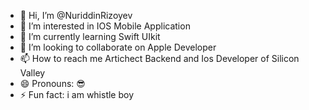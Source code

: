 - 👋 Hi, I’m @NuriddinRizoyev
- 👀 I’m interested in IOS Mobile Application
- 🌱 I’m currently learning Swift UIkit
- 💞️ I’m looking to collaborate on Apple Developer 
- 📫 How to reach me Artichect Backend and Ios Developer of Silicon Valley
- 😄 Pronouns: 😎
- ⚡ Fun fact: i am whistle boy

<!---
NuriddinRizoyev/NuriddinRizoyev is a ✨ special ✨ repository because its `README.md` (this file) appears on your GitHub profile.
You can click the Preview link to take a look at your changes.
--->
